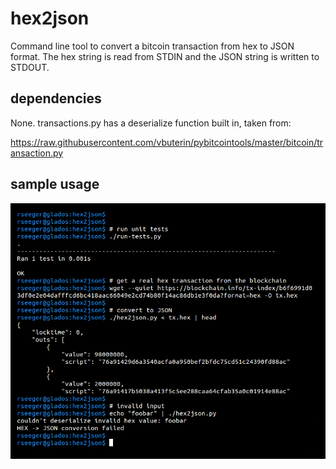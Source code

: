 
# hex2json

Command line tool to convert a bitcoin transaction from hex to JSON format. The hex string is read from STDIN and the JSON string is written to STDOUT.

## dependencies

None. transactions.py has a deserialize function built in, taken from:

https://raw.githubusercontent.com/vbuterin/pybitcointools/master/bitcoin/transaction.py


## sample usage

![usage](images/usage.png "Usage")
